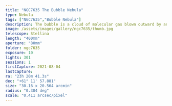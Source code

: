 ```yaml
---
title: "NGC7635 The Bubble Nebula"
type: Nebula
tags: ["NGC7635","Bubble Nebula"]
description: The bubble is a cloud of molecular gas blown outward by an energetic young star and supercharged so it glows.
image: /assets/images/gallery/ngc7635/thumb.jpg
telescope: Stellina
length: "400mm"
aperture: "80mm"
folder: ngc7635
exposure: 10
lights: 301
sessions: 1 
firstCapture: 2021-08-04 
lastCapture:
ra: "23h 20m 41.3s"
dec: "+61° 11' 57.881"
size: "30.16 x 20.564 arcmin"
radius: "0.304 deg"
scale: "0.411 arcsec/pixel"
---
```

